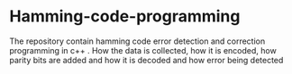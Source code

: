 # Hamming-code-programming
The repository contain hamming code error detection and correction programming in c++ . How the data is collected, how it is encoded, how parity bits are added and how it is decoded and how error being detected

